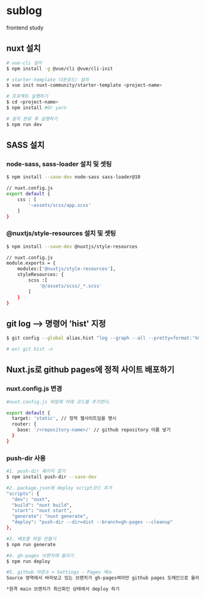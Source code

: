 # sublog

frontend study

## nuxt 설치

```bash
# vue-cli 설치
$ npm install -g @vue/cli @vue/cli-init

# starter-template 다운로드/ 설치
$ vue init nuxt-community/starter-template <project-name>

# 프로젝트 실행하기
$ cd <project-name>
$ npm install #Or yarn

# 설치 완료 후 실행하기
$ npm run dev
```

## SASS 설치

### node-sass, sass-loader 설치 및 셋팅

```bash
$ npm install --save-dev node-sass sass-loader@10

// nuxt.config.js
export default {
	css : [
		'~assets/scss/app.scss'
	]
}
```

### @nuxtjs/style-resources 설치 및 셋팅

```bash
$ npm install --save-dev @nuxtjs/style-resources

// nuxt.config.js
module.exports = {
	modules:['@nuxtjs/style-resources'],
	styleResources: {
		scss :[
			'@/assets/scss/_*.scss'
		]
	}
}
```

## git log --> 명령어 'hist' 지정

```bash
$ git config --global alias.hist "log --graph --all --pretty=format:'%C(yellow)[%ad]%C(reset) %C(green)[%h]%C(reset) | %C(white)%s %C(bold red){{%an}}%C(reset) %C(blue)%d%C(reset)' --date=short"

# ex) git hist -n
```

## Nuxt.js로 github pages에 정적 사이트 배포하기

### nuxt.config.js 변경

```bash
#nuxt.config.js 파일에 아래 코드를 추가한다.

export default {
  target: 'static', // 정적 웹사이트임을 명시
  router: {
    base: '/<repository-name>/' // github repository 이름 넣기
  }
}
```

### push-dir 사용

```bash
#1. push-dir 패키지 깔기
$ npm install push-dir --save-dev

#2. package.json에 deploy script코드 추가
"scripts": {
  "dev": "nuxt",
  "build": "nuxt build",
  "start": "nuxt start",
  "generate": "nuxt generate",
  "deploy": "push-dir --dir=dist --branch=gh-pages --cleanup"
},

#3. 배포할 파일 만들기
$ npm run generate

#4. gh-pages 브랜치에 올리기
$ npm run deploy

#5. github 저장소 > Settings - Pages 메뉴
Source 영역에서 바라보고 있는 브랜치가 gh-pages여아만 github pages 도메인으로 올라간다. 만약 다른 브랜치라면 변경

*원격 main 브랜치가 최신화인 상태에서 deploy 하기
```

